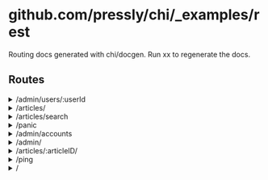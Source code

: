 # github.com/pressly/chi/_examples/rest

Routing docs generated with chi/docgen. Run xx to regenerate the docs.

## Routes

<details>
<summary>/admin/users/:userId</summary>

- [RequestID]()
- [Logger]()
- [Recoverer]()
- **/admin**
	- [main.AdminOnly]()
	- **/users/:userId**
		- _GET_
			- [main.adminRouter.func3]()

</details>
<details>
<summary>/articles/</summary>

- [RequestID]()
- [Logger]()
- [Recoverer]()
- **/articles**
	- **/**
		- _POST_
			- [main.CreateArticle]()
		- _GET_
			- [main.paginate]()
			- [main.ListArticles]()

</details>
<details>
<summary>/articles/search</summary>

- [RequestID]()
- [Logger]()
- [Recoverer]()
- **/articles**
	- **/search**
		- _GET_
			- [main.SearchArticles]()

</details>
<details>
<summary>/panic</summary>

- [RequestID]()
- [Logger]()
- [Recoverer]()
- **/panic**
	- _GET_
		- [main.main.func3]()

</details>
<details>
<summary>/admin/accounts</summary>

- [RequestID]()
- [Logger]()
- [Recoverer]()
- **/admin**
	- [main.AdminOnly]()
	- **/accounts**
		- _GET_
			- [main.adminRouter.func2]()

</details>
<details>
<summary>/admin/</summary>

- [RequestID]()
- [Logger]()
- [Recoverer]()
- **/admin**
	- [main.AdminOnly]()
	- **/**
		- _GET_
			- [main.adminRouter.func1]()

</details>
<details>
<summary>/articles/:articleID/</summary>

- [RequestID]()
- [Logger]()
- [Recoverer]()
- **/articles**
	- **/:articleID**
		- [main.ArticleCtx]()
		- **/**
			- _PUT_
				- [main.UpdateArticle]()
			- _DELETE_
				- [main.DeleteArticle]()
			- _GET_
				- [main.GetArticle]()

</details>
<details>
<summary>/ping</summary>

- [RequestID]()
- [Logger]()
- [Recoverer]()
- **/ping**
	- _GET_
		- [main.main.func2]()

</details>
<details>
<summary>/</summary>

- [RequestID]()
- [Logger]()
- [Recoverer]()
- **/**
	- _GET_
		- [main.main.func1]()

</details>

